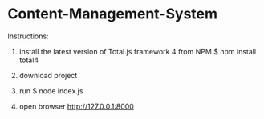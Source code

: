# Content-Management-System

Instructions:

1. install the latest version of Total.js framework 4 from NPM $ npm install total4

2. download project

3. run $ node index.js

4. open browser http://127.0.0.1:8000
